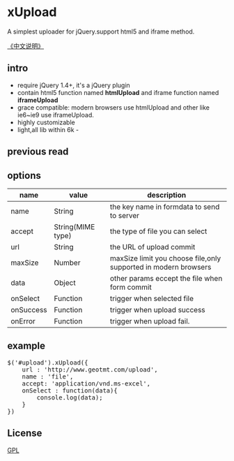 # xUpload
A simplest uploader for jQuery.support html5 and iframe method.

[《中文说明》](https://github.com/ShangXinbo/xUpload/blob/master/README_CN.md)

## intro
* require jQuery 1.4+, it's a jQuery plugin
* contain html5 function named __htmlUpload__  and iframe function named __iframeUpload__
* grace compatible: modern browsers use htmlUpload and other like ie6~ie9 use iframeUpload.
* highly customizable
* light,all lib within  6k -

## previous read


## options
name     | value       | description
-----------|----------------|----
name     | String       | the key name in formdata to send to server 
accept    | String(MIME type)  | the type of file you can select 
url      | String       | the URL of upload commit 
maxSize   | Number       | maxSize limit you choose file,only supported in modern browsers
data     | Object       | other params eccept the file when form commit
onSelect  |  Function      | trigger when selected file
onSuccess  | Function      | trigger when upload success  
onError   | Function      | trigger when upload fail. 

## example
<pre>
$('#upload').xUpload({
	url : 'http://www.geotmt.com/upload',
    name : 'file',
    accept: 'application/vnd.ms-excel',
    onSelect : function(data){
    	console.log(data);
    }
})
</pre>

## License
[GPL](https://github.com/ShangXinbo/xUpload/blob/master/LICENSE)
